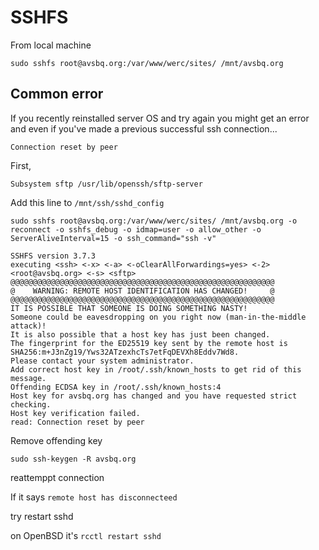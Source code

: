 # SSHFS

From local machine 

`sudo sshfs root@avsbq.org:/var/www/werc/sites/ /mnt/avsbq.org`

## Common error

If you recently reinstalled server OS and try again you might get an error and even if you've made a previous successful ssh connection...

`Connection reset by peer`

First, 

`Subsystem sftp /usr/lib/openssh/sftp-server`

Add this line to `/mnt/ssh/sshd_config`

`sudo sshfs root@avsbq.org:/var/www/werc/sites/ /mnt/avsbq.org -o reconnect -o sshfs_debug -o idmap=user -o allow_other -o ServerAliveInterval=15 -o ssh_command="ssh -v"`

    SSHFS version 3.7.3
    executing <ssh> <-x> <-a> <-oClearAllForwardings=yes> <-2> <root@avsbq.org> <-s> <sftp>
    @@@@@@@@@@@@@@@@@@@@@@@@@@@@@@@@@@@@@@@@@@@@@@@@@@@@@@@@@@@
    @    WARNING: REMOTE HOST IDENTIFICATION HAS CHANGED!     @
    @@@@@@@@@@@@@@@@@@@@@@@@@@@@@@@@@@@@@@@@@@@@@@@@@@@@@@@@@@@
    IT IS POSSIBLE THAT SOMEONE IS DOING SOMETHING NASTY!
    Someone could be eavesdropping on you right now (man-in-the-middle attack)!
    It is also possible that a host key has just been changed.
    The fingerprint for the ED25519 key sent by the remote host is
    SHA256:m+J3nZg19/Yws32ATzexhcTs7etFqDEVXh8Eddv7Wd8.
    Please contact your system administrator.
    Add correct host key in /root/.ssh/known_hosts to get rid of this message.
    Offending ECDSA key in /root/.ssh/known_hosts:4
    Host key for avsbq.org has changed and you have requested strict checking.
    Host key verification failed.
    read: Connection reset by peer


Remove offending key

`sudo ssh-keygen -R avsbq.org`

reattemppt connection

If it says `remote host has disconnecteed`

try restart sshd

on OpenBSD it's `rcctl restart sshd`

